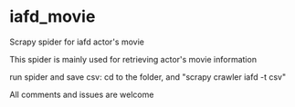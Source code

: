 # iafd_movie
Scrapy spider for iafd actor's movie

This spider is mainly used for retrieving actor's movie information 

run spider and save csv: cd to the folder, and "scrapy crawler iafd -t csv"

All comments and issues are welcome
